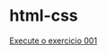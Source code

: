 # html-css
 <a href="eriktody.github.io/html-css/exercícios/ex001/Index.html">Execute o exercicio 001</a>